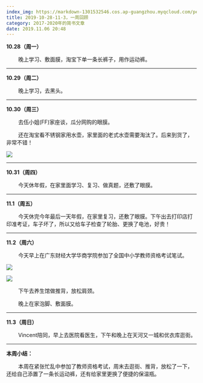 ```yaml
---
index_img: https://markdown-1301532546.cos.ap-guangzhou.myqcloud.com/peipei_blog/20210921145401.jpeg
title: 2019-10-28-11-3，一周回顾
category: 2017-2020年的简书文章
date: 2019.11.06 20:48
---
```


**10.28（周一）**

        晚上学习、敷面膜，淘宝下单一条长裤子，用作运动裤。

---

**10.29（周二）**  

        晚上学习，去黑头。

---

**10.30（周三）**  

        去伍小姐(FF)家座谈，瓜分网购的眼膜。

        还在淘宝看不锈钢家用水壶，家里面的老式水壶需要淘汰了。后来到货了，非常不错！

![](https://markdown-1301532546.cos.ap-guangzhou.myqcloud.com/peipei_blog/20210921145401.jpeg)  



---

**10.31（周四）**  

        今天休年假，在家里面学习、复习、做真题，还敷了眼膜。

---

**11.1（周五）**  

        今天休完今年最后一天年假，在家里复习，还敷了眼膜。下午出去打印店打印准考证，车子坏了，所以又给车子检查了轮胎、更换了电池，好贵！

---

**11.2（周六）**  

        今天早上在广东财经大学华商学院参加了全国中小学教师资格考试笔试。

![](https://markdown-1301532546.cos.ap-guangzhou.myqcloud.com/peipei_blog/20210921145404.jpeg)  



  

![](https://markdown-1301532546.cos.ap-guangzhou.myqcloud.com/peipei_blog/20210921145407.jpeg)  



        下午去养生馆做推背，放松肩颈。  

        晚上在家泡脚、敷面膜。

---

**11.3（周日）**

        Vincent陪同，早上去医院看医生，下午和晚上在天河又一城和优衣库逛街。

---

**本周小结：**

        本周在紧张忙乱中参加了教师资格考试，周末去逛街、推背，放松了一下，还给自己添置了一条长运动裤，还有给家里更换了便捷的保温瓶。